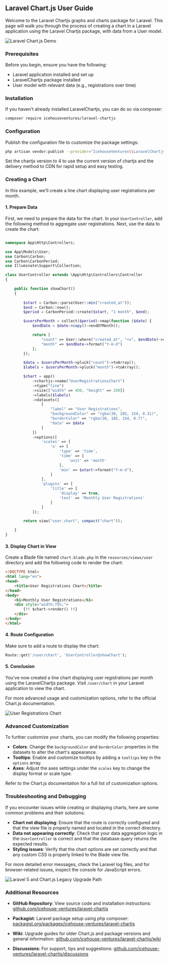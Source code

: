 ## Laravel Chart.js User Guide

Welcome to the Laravel Chartjs graphs and charts package for Laravel. This page will walk you through the process of creating a chart in a Laravel application using the Laravel Chartjs package, with data from a User model.

![Laravel Chart.js Demo](/laravel-chartjs/images/laravel-8-welcome.png)

### Prerequisites

Before you begin, ensure you have the following:

- Laravel application installed and set up
- LaravelChartjs package installed
- User model with relevant data (e.g., registrations over time)

### Installation

If you haven't already installed LaravelChartjs, you can do so via composer:

```bash
composer require icehouseventures/laravel-chartjs
```

### Configuration

Publish the configuration file to customize the package settings:

```bash
php artisan vendor:publish --provider="IcehouseVentures\\LaravelChartjs\\ServiceProvider"
```

Set the chartjs version to 4 to use the current version of chartjs and the delivery method to CDN for rapid setup and easy testing.

### Creating a Chart

In this example, we'll create a line chart displaying user registrations per month.

#### 1. Prepare Data

First, we need to prepare the data for the chart. In your `UserController`, add the following method to aggregate user registrations. Next, use the data to create the chart:

```php

namespace App\Http\Controllers;

use App\Models\User;
use Carbon\Carbon;
use Carbon\CarbonPeriod;
use Illuminate\Support\Collection;

class UserController extends \App\Http\Controllers\Controller
{

    public function showChart()
    {
    
        $start = Carbon::parse(User::min("created_at"));
        $end = Carbon::now();
        $period = CarbonPeriod::create($start, "1 month", $end);

        $usersPerMonth = collect($period)->map(function ($date) {
            $endDate = $date->copy()->endOfMonth();

            return [
                "count" => User::where("created_at", "<=", $endDate)->count(),
                "month" => $endDate->format("Y-m-d")
            ];
        });

        $data = $usersPerMonth->pluck("count")->toArray();
        $labels = $usersPerMonth->pluck("month")->toArray();

        $chart = app()
            ->chartjs->name("UserRegistrationsChart")
            ->type("line")
            ->size(["width" => 400, "height" => 200])
            ->labels($labels)
            ->datasets([
                [
                    "label" => "User Registrations",
                    "backgroundColor" => "rgba(38, 185, 154, 0.31)",
                    "borderColor" => "rgba(38, 185, 154, 0.7)",
                    "data" => $data
                ]
            ])
            ->options([
                'scales' => [
                    'x' => [
                        'type' => 'time',
                        'time' => [
                            'unit' => 'month'
                        ],
                        'min' => $start->format("Y-m-d"),
                    ]
                ],
                'plugins' => [
                    'title' => [
                        'display' => true,
                        'text' => 'Monthly User Registrations'
                    ]
                ]
            ]);

        return view("user.chart", compact("chart"));

    }
}
```

#### 3. Display Chart in View

Create a Blade file named `chart.blade.php` in the `resources/views/user` directory and add the following code to render the chart:

```html
<!DOCTYPE html>
<html lang="en">
<head>
    <title>User Registrations Chart</title>
</head>
<body>
    <h1>Monthly User Registrations</h1>
    <div style="width:75%;">
        {!! $chart->render() !!}
    </div>
</body>
</html>
```

#### 4. Route Configuration

Make sure to add a route to display the chart:

```php
Route::get('/user/chart', 'UserController@showChart');
```

#### 5. Conclusion

You've now created a line chart displaying user registrations per month using the LaravelChartjs package. Visit `/user/chart` in your Laravel application to view the chart.

For more advanced usage and customization options, refer to the official Chart.js documentation.

![User Registrations Chart](/laravel-chartjs/images/laravel-demo-user-chart.png)

### Advanced Customization

To further customize your charts, you can modify the following properties:

- **Colors**: Change the `backgroundColor` and `borderColor` properties in the datasets to alter the chart's appearance.
- **Tooltips**: Enable and customize tooltips by adding a `tooltips` key in the `options` array.
- **Axes**: Adjust the axes settings under the `scales` key to change the display format or scale type.

Refer to the Chart.js documentation for a full list of customization options.

### Troubleshooting and Debugging

If you encounter issues while creating or displaying charts, here are some common problems and their solutions:

- **Chart not displaying**: Ensure that the route is correctly configured and that the view file is properly named and located in the correct directory.
- **Data not appearing correctly**: Check that your data aggregation logic in the `UserController` is correct and that the database query returns the expected results.
- **Styling issues**: Verify that the chart options are set correctly and that any custom CSS is properly linked to the Blade view file.

For more detailed error messages, check the Laravel log files, and for browser-related issues, inspect the console for JavaScript errors.

![Laravel 5 and Chart.js Legacy Upgrade Path](/laravel-chartjs/images/laravel-5-welcome.png)


### Additional Resources

- **GitHub Repository**: View source code and installation instructions: [github.com/icehouse-ventures/laravel-chartjs](https://github.com/icehouse-ventures/laravel-chartjs)

- **Packagist**: Laravel package setup using php composer: [packagist.org/packages/icehouse-ventures/laravel-chartjs](https://packagist.org/packages/icehouse-ventures/laravel-chartjs)

- **Wiki**: Upgrade guides for older Chart.js and package versions and general information: [github.com/icehouse-ventures/laravel-chartjs/wiki](https://github.com/icehouse-ventures/laravel-chartjs/wiki)

- **Discussions**: For support, tips and suggestions: [github.com/icehouse-ventures/laravel-chartjs/discussions](https://github.com/icehouse-ventures/laravel-chartjs/discussions)

